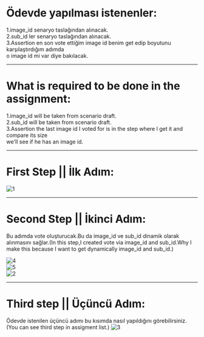 # Ödevde yapılması istenenler:<br/>
1.image_id senaryo taslağından alınacak.<br/>
2.sub_id ler senaryo taslağından alınacak.<br/>
3.Assertion en son vote ettiğim image id benim get edip boyutunu karşılaştırdığım adımda<br/>
o image id mi var diye bakılacak.

---------------------------------
# What is required to be done in the assignment:<br/>
1.image_id will be taken from scenario draft.<br/>
2.sub_id will be taken from scenario draft.<br/>
3.Assertion the last image id I voted for is in the step where I get it and compare its size <br/>
we'll see if he has an image id.

----------------------------------
# First Step || İlk Adım:
![1](https://user-images.githubusercontent.com/66682123/146584458-d5fcebbd-53e5-4bb1-ac47-b39408258d2c.png)

----------------------------
# Second Step || İkinci Adım:
Bu adımda vote oluşturucak.Bu da image_id ve sub_id dinamik olarak alınmasını sağlar.(In this step,I created vote via image_id and sub_id.Why I make this because I want to get
dynamically image_id and sub_id.)

![4](https://user-images.githubusercontent.com/66682123/146584703-c6f87b6d-0639-4790-a658-ac3c6979315b.png)<br/>
![5](https://user-images.githubusercontent.com/66682123/146584910-9aa2bc64-c967-40e5-aa9e-74f76f0b5f67.png)<br/>
![2](https://user-images.githubusercontent.com/66682123/146584538-d1fbe974-e785-4a16-9ae7-49401ed00190.png)

--------------------------------
# Third step || Üçüncü Adım:
Ödevde istenilen üçüncü adımı bu kısımda nasıl yapıldığını görebilirsiniz.(You can see third step in assigment list.)
![3](https://user-images.githubusercontent.com/66682123/146584968-41aa267a-b528-46a6-a14a-275687842591.png)

